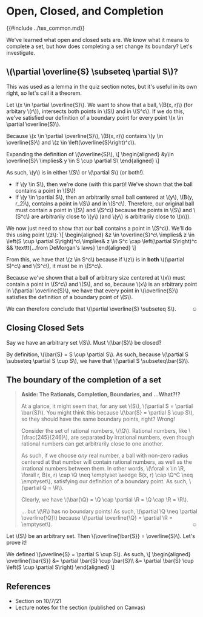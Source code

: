 # Open, Closed, and Completion

{{#include ../tex_common.md}}

We've learned what open and closed sets are. We know what it means to complete a set, but how does completing a set change its boundary? Let's investigate.

## \\(\partial \overline{S} \subseteq \partial S\\)?

This was used as a lemma in the quiz section notes, but it's useful in its own right, so let's call it a theorem.

Let \\(x \in \partial \overline{S}\\). We want to show that a ball, \\(B(x, r)\\) (for arbitary \\(r\\)), intersects both points in \\(S\\) and in \\(S^c\\). If we do this, we've satisfied our definition of a boundary point for every point \\(x \in \partial \overline{S}\\).

Because \\(x \in \partial \overline{S}\\), \\(B(x, r)\\) contains \\(y \in \overline{S}\\) and \\(z \in \left(\overline{S}\right)^c\\).

Expanding the definition of \\(\overline{S}\\),
\\[
\begin{aligned}
 &y\in \overline{S}\\
 \implies& y \in S \cup \partial S\\
\end{aligned}
\\]

As such, \\(y\\) is in either \\(S\\) or \\(\partial S\\) (or both!).
 * If \\(y \in S\\), then we're done (with this part)! We've shown that the ball contains a point in \\(S\\)!
 * If \\(y \in \partial S\\), then an arbitrarily small ball centered at \\(y\\), \\(B(y, r_2)\\), contains a point in \\(S\\) and in \\(S^c\\). Therefore, our original ball must contain a point in \\(S\\) and \\(S^c\\) because the points in \\(S\\) and \\(S^c\\) are arbitrarily close to \\(y\\) (and \\(y\\) is arbitrarily close to \\(x\\)).

We now just need to show that our ball contains a point in \\(S^c\\). We'll do this using point \\(z\\):
\\[
\begin{aligned}
 &z \in \overline{S}^c\\
 \implies& z \in \left(S \cup \partial S\right)^c\\
 \implies& z \in S^c \cap \left(\partial S\right)^c && \texttt{...from DeMorgan's laws}
\end{aligned}
\\]

From this, we have that \\(z \in S^c\\) because if \\(z\\) is in **both** \\((\partial S)^c\\) and \\(S^c\\), it must be in \\(S^c\\).

Because we've shown that a ball of arbitrary size centered at \\(x\\) must contain a point in \\(S^c\\) and \\(S\\), and so, because \\(x\\) is an arbitrary point in \\(\partial \overline{S}\\), we have that every point in \\(\overline{S}\\) satisfies the definition of a boundary point of \\(S\\).

We can therefore conclude that \\(\partial \overline{S} \subseteq S\\).<span style="float: right;">☺</span>

## Closing Closed Sets

Say we have an arbitrary set \\(S\\). Must \\(\bar{S}\\) be closed?

By definition, \\(\bar{S} = S \cup \partial S\\). As such, because \\(\partial S \subseteq \partial S \cup S\\), we have that \\(\partial S \subseteq\bar{S}\\).

## The boundary of the completion of a set

> **Aside: The Rationals, Completion, Boundaries, and ...What?!?**
>
> At a glance, it might seem that, for any set \\(S\\), \\(\partial S = \partial \bar{S}\\). You might think this because \\(\bar{S} = \partial S \cup S\\), so they should have the same boundary points, right? Wrong!
>
> Consider the set of rational numbers, \\(\Q\\). Rational numbers, like \\(\frac{245}{246}\\), are separated by irrational numbers, even though rational numbers can get arbitrarily close to one another.
>
> As such, if we choose _any_ real number, a ball with non-zero radius centered at that number will contain rational numbers, as well as the irrational numbers between them. In other words, \\(\forall x \in \R, \forall r, B(x, r) \cap \Q \neq \emptyset \wedge B(x, r) \cap \Q^C \neq \emptyset\\), satisfying our definition of a boundary point. As such, \\(\partial Q = \R\\).
>
> Clearly, we have \\(\bar{\Q} = \Q \cap \partial \R = \Q \cap \R = \R\\).
>
> ... but \\(\R\\) has no boundary points! As such, \\(\partial \Q \neq \partial \overline{\Q}\\) because \\(\partial \overline{\Q} = \partial \R = \emptyset\\).<span style="float: right;">☺</span>
>

Let \\(S\\) be an arbitrary set. Then \\(\overline{\bar{S}} = \overline{S}\\). Let's prove it!

We defined \\(\overline{S} = \partial S \cup S\\). As such,
\\[
\begin{aligned}
   \overline{\bar{S}} &= \partial \bar{S} \cup \bar{S}\\\\
   &= \partial \bar{S} \cup \left(S \cup \partial S\right)
\end{aligned}
\\]

## References
 * Section on 10/7/21
 * Lecture notes for the section (published on Canvas)

